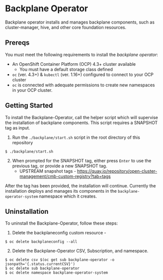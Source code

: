# Backplane Operator

Backplane operator installs and manages backplane components, such as cluster-manager, hive, and other core foundation resources.

## Prereqs

You must meet the following requirements to install the _backplane operator_:

- An OpenShift Container Platform (OCP) 4.3+ cluster available
  - You must have a default storage class defined
- `oc` (ver. 4.3+) & `kubectl` (ver. 1.16+) configured to connect to your OCP cluster
- `oc` is connected with adequate permissions to create new namespaces in your OCP cluster.


## Getting Started

To install the Backplane-Operator, call the helper script which will supervise the installation of backplane components. This script requires a SNAPSHOT tag as input.

1. Run the `./backplane/start.sh` script in the root directory of this repository
```
$ ./backplane/start.sh
```

2. When prompted for the SNAPSHOT tag, either press `Enter` to use the previous tag, or provide a new SNAPSHOT tag.
    - UPSTREAM snapshot tags - https://quay.io/repository/open-cluster-management/cmb-custom-registry?tab=tags

After the tag has been provided, the installation will continue. Currently the installation deploys and manages its components in the `backplane-operator-system` namespace which it creates.

## Uninstallation

To uninstall the Backplane-Operator, follow these steps:

1. Delete the backplaneconfig custom resource - 
```
$ oc delete backplaneconfig --all
```
2. Delete the Backplane-Operator CSV, Subscription, and namespace.

```
$ oc delete csv $(oc get sub backplane-operator -o jsonpath='{.status.currentCSV}')
$ oc delete sub backplane-operator
$ oc delete namespace backplane-operator-system
```